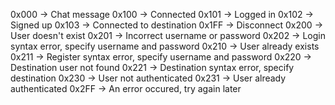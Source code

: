 0x000 -> Chat message
0x100 -> Connected
0x101 -> Logged in
0x102 -> Signed up
0x103 -> Connected to destination
0x1FF -> Disconnect
0x200 -> User doesn't exist
0x201 -> Incorrect username or password
0x202 -> Login syntax error, specify username and password
0x210 -> User already exists
0x211 -> Register syntax error, specify username and password
0x220 -> Destination user not found
0x221 -> Destination syntax error, specify destination
0x230 -> User not authenticated
0x231 -> User already authenticated
0x2FF -> An error occured, try again later